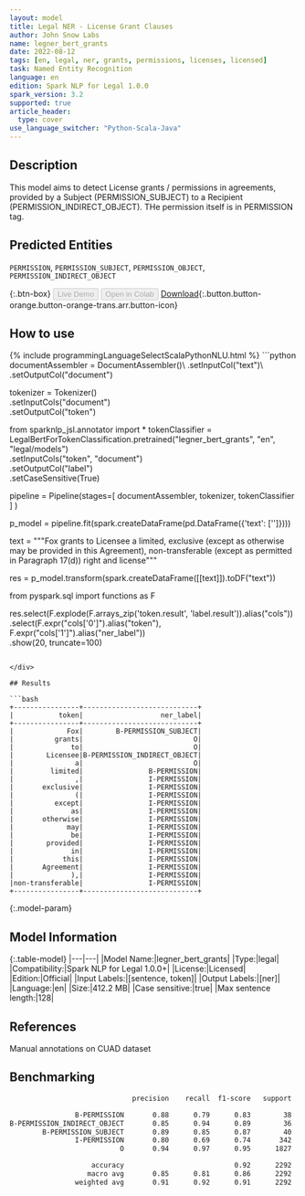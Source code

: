 ```yaml
---
layout: model
title: Legal NER - License Grant Clauses
author: John Snow Labs
name: legner_bert_grants
date: 2022-08-12
tags: [en, legal, ner, grants, permissions, licenses, licensed]
task: Named Entity Recognition
language: en
edition: Spark NLP for Legal 1.0.0
spark_version: 3.2
supported: true
article_header:
  type: cover
use_language_switcher: "Python-Scala-Java"
---
```


## Description

This model aims to detect License grants / permissions in agreements, provided by a Subject (PERMISSION_SUBJECT) to a Recipient (PERMISSION_INDIRECT_OBJECT). THe permission itself is in PERMISSION tag.

## Predicted Entities

`PERMISSION`, `PERMISSION_SUBJECT`, `PERMISSION_OBJECT`, `PERMISSION_INDIRECT_OBJECT`

{:.btn-box}
<button class="button button-orange" disabled>Live Demo</button>
<button class="button button-orange" disabled>Open in Colab</button>
[Download](https://s3.amazonaws.com/auxdata.johnsnowlabs.com/legal/models/legner_bert_grants_en_1.0.0_3.2_1660292396316.zip){:.button.button-orange.button-orange-trans.arr.button-icon}

## How to use



<div class="tabs-box" markdown="1">
{% include programmingLanguageSelectScalaPythonNLU.html %}
```python
documentAssembler = DocumentAssembler()\
  .setInputCol("text")\
  .setOutputCol("document")

tokenizer = Tokenizer()\
  .setInputCols("document")\
  .setOutputCol("token")

from sparknlp_jsl.annotator import *
tokenClassifier = LegalBertForTokenClassification.pretrained("legner_bert_grants", "en", "legal/models")\
  .setInputCols("token", "document")\
  .setOutputCol("label")\
  .setCaseSensitive(True)

pipeline =  Pipeline(stages=[
  documentAssembler,
  tokenizer,
  tokenClassifier
    ]
)

p_model = pipeline.fit(spark.createDataFrame(pd.DataFrame({'text': ['']})))

text = """Fox grants to Licensee a limited, exclusive (except as otherwise may be provided in this Agreement), 
non-transferable (except as permitted in Paragraph 17(d)) right and license"""

res = p_model.transform(spark.createDataFrame([[text]]).toDF("text"))

from pyspark.sql import functions as F

res.select(F.explode(F.arrays_zip('token.result', 'label.result')).alias("cols")) \
               .select(F.expr("cols['0']").alias("token"),
                       F.expr("cols['1']").alias("ner_label"))\
               .show(20, truncate=100)
```

</div>

## Results

```bash
+----------------+----------------------------+
|           token|                   ner_label|
+----------------+----------------------------+
|             Fox|        B-PERMISSION_SUBJECT|
|          grants|                           O|
|              to|                           O|
|        Licensee|B-PERMISSION_INDIRECT_OBJECT|
|               a|                           O|
|         limited|                B-PERMISSION|
|               ,|                I-PERMISSION|
|       exclusive|                I-PERMISSION|
|               (|                I-PERMISSION|
|          except|                I-PERMISSION|
|              as|                I-PERMISSION|
|       otherwise|                I-PERMISSION|
|             may|                I-PERMISSION|
|              be|                I-PERMISSION|
|        provided|                I-PERMISSION|
|              in|                I-PERMISSION|
|            this|                I-PERMISSION|
|       Agreement|                I-PERMISSION|
|              ),|                I-PERMISSION|
|non-transferable|                I-PERMISSION|
+----------------+----------------------------+
```

{:.model-param}
## Model Information

{:.table-model}
|---|---|
|Model Name:|legner_bert_grants|
|Type:|legal|
|Compatibility:|Spark NLP for Legal 1.0.0+|
|License:|Licensed|
|Edition:|Official|
|Input Labels:|[sentence, token]|
|Output Labels:|[ner]|
|Language:|en|
|Size:|412.2 MB|
|Case sensitive:|true|
|Max sentence length:|128|

## References

Manual annotations on CUAD dataset

## Benchmarking

```bash
                              precision    recall  f1-score   support

                B-PERMISSION       0.88      0.79      0.83        38
B-PERMISSION_INDIRECT_OBJECT       0.85      0.94      0.89        36
        B-PERMISSION_SUBJECT       0.89      0.85      0.87        40
                I-PERMISSION       0.80      0.69      0.74       342
                           O       0.94      0.97      0.95      1827

                    accuracy                           0.92      2292
                   macro avg       0.85      0.81      0.86      2292
                weighted avg       0.91      0.92      0.91      2292
```